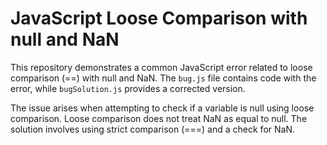 # JavaScript Loose Comparison with null and NaN
This repository demonstrates a common JavaScript error related to loose comparison (==) with null and NaN.  The `bug.js` file contains code with the error, while `bugSolution.js` provides a corrected version.

The issue arises when attempting to check if a variable is null using loose comparison. Loose comparison does not treat NaN as equal to null.  The solution involves using strict comparison (===) and a check for NaN.